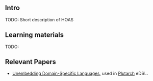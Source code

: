 
## Intro

TODO: Short description of HOAS

## Learning materials

TODO:

## Relevant Papers

- [Unembedding Domain-Specific Languages](https://citeseerx.ist.psu.edu/viewdoc/download?rep=rep1&type=pdf&doi=10.1.1.212.4396), used in [Plutarch](https://github.com/Plutonomicon/plutarch) eDSL.
